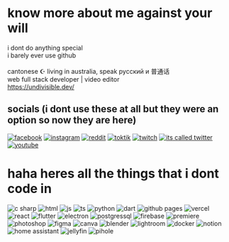 # know more about me against your will
i dont do anything special<br>i barely ever use github<br><br>cantonese ☪️ living in australia, speak русский и 普通话<br>web full stack developer | video editor <br>https://undivisible.dev/


## socials (i dont use these at all but they were an option so now they are here)
[![facebook](https://img.shields.io/badge/Facebook-%231877F2.svg?logo=Facebook&logoColor=white)](https://facebook.com/undivisible) [![instagram](https://img.shields.io/badge/Instagram-%23E4405F.svg?logo=Instagram&logoColor=white)](https://instagram.com/undivisible_) [![reddit](https://img.shields.io/badge/Reddit-%23FF4500.svg?logo=Reddit&logoColor=white)](https://reddit.com/user/u/vms_zerorain) [![toktik](https://img.shields.io/badge/TikTok-%23000000.svg?logo=TikTok&logoColor=white)](https://tiktok.com/@undivisible_) [![twitch](https://img.shields.io/badge/Twitch-%239146FF.svg?logo=Twitch&logoColor=white)](https://twitch.tv/undivisible) [![its called twitter](https://img.shields.io/badge/X-black.svg?logo=X&logoColor=white)](https://x.com/undivisible_) [![youtube](https://img.shields.io/badge/YouTube-%23FF0000.svg?logo=YouTube&logoColor=white)](https://youtube.com/@@undivisible) 

# haha heres all the things that i dont code in
![c **sharp**](https://img.shields.io/badge/c%23-%23239120.svg?style=flat&logo=csharp&logoColor=white) ![html](https://img.shields.io/badge/html5-%23E34F26.svg?style=flat&logo=html5&logoColor=white) ![js](https://img.shields.io/badge/javascript-%23323330.svg?style=flat&logo=javascript&logoColor=%23F7DF1E) ![ts](https://img.shields.io/badge/typescript-%23007ACC.svg?style=flat&logo=typescript&logoColor=white) ![python](https://img.shields.io/badge/python-3670A0?style=flat&logo=python&logoColor=ffdd54) ![dart](https://img.shields.io/badge/dart-%230175C2.svg?style=flat&logo=dart&logoColor=white) ![github pages](https://img.shields.io/badge/github%20pages-121013?style=flat&logo=github&logoColor=white) ![vercel](https://img.shields.io/badge/vercel-%23000000.svg?style=flat&logo=vercel&logoColor=white) ![react](https://img.shields.io/badge/react-%2320232a.svg?style=flat&logo=react&logoColor=%2361DAFB) ![flutter](https://img.shields.io/badge/Flutter-%2302569B.svg?style=flat&logo=Flutter&logoColor=white) ![electron](https://img.shields.io/badge/Electron-191970?style=flat&logo=Electron&logoColor=white) ![postgressql](https://img.shields.io/badge/postgres-%23316192.svg?style=flat&logo=postgresql&logoColor=white) ![firebase](https://img.shields.io/badge/Firebase-039BE5?style=flat&logo=Firebase&logoColor=white) ![premiere](https://img.shields.io/badge/Adobe%20Premiere%20Pro-9999FF.svg?style=flat&logo=Adobe%20Premiere%20Pro&logoColor=white) ![photoshop](https://img.shields.io/badge/adobe%20photoshop-%2331A8FF.svg?style=flat&logo=adobe%20photoshop&logoColor=white) ![figma](https://img.shields.io/badge/figma-%23F24E1E.svg?style=flat&logo=figma&logoColor=white) ![canva](https://img.shields.io/badge/Canva-%2300C4CC.svg?style=flat&logo=Canva&logoColor=white) ![blender](https://img.shields.io/badge/blender-%23F5792A.svg?style=flat&logo=blender&logoColor=white) ![lightroom](https://img.shields.io/badge/Adobe%20Lightroom-31A8FF.svg?style=flat&logo=Adobe%20Lightroom&logoColor=white) ![docker](https://img.shields.io/badge/docker-%230db7ed.svg?style=flat&logo=docker&logoColor=white) ![notion](https://img.shields.io/badge/Notion-%23000000.svg?style=flat&logo=notion&logoColor=white) ![home assistant](https://img.shields.io/badge/home%20assistant-%2341BDF5.svg?style=flat&logo=home-assistant&logoColor=white) ![jellyfin](https://img.shields.io/badge/jellyfin-%23000B25.svg?style=flat&logo=Jellyfin&logoColor=00A4DC) ![pihole](https://img.shields.io/badge/pihole-%2396060C.svg?style=flat&logo=pi-hole&logoColor=white)

<!-- Proudly created with GPRM ( https://gprm.itsvg.in ) -->
